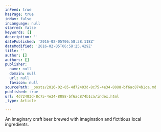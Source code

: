 ```yaml
---
inFeed: true
hasPage: true
inNav: false
inLanguage: null
starred: false
keywords: []
description: ''
datePublished: '2016-02-05T06:58:38.118Z'
dateModified: '2016-02-05T06:58:25.429Z'
title: ''
author: []
authors: []
publisher:
  name: null
  domain: null
  url: null
  favicon: null
sourcePath: _posts/2016-02-05-4d72403d-8c75-4e34-8088-bf6ac874b1ca.md
published: true
url: 4d72403d-8c75-4e34-8088-bf6ac874b1ca/index.html
_type: Article

---
```

An imaginary craft beer brewed with imagination and fictitious local ingredients.